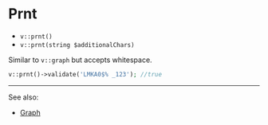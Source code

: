 # Prnt

- `v::prnt()`
- `v::prnt(string $additionalChars)`

Similar to `v::graph` but accepts whitespace.

```php
v::prnt()->validate('LMKA0$% _123'); //true
```

***
See also:

  * [Graph](Graph.md)
